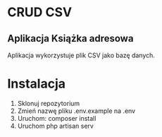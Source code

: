 # CRUD CSV
## Aplikacja Książka adresowa
Aplikacja wykorzystuje  plik CSV jako bazę danych.
# Instalacja
1. Sklonuj repozytorium
2. Zmień nazwę pliku .env.example na .env
3. Uruchom: composer install
4. Uruchom php artisan serv

